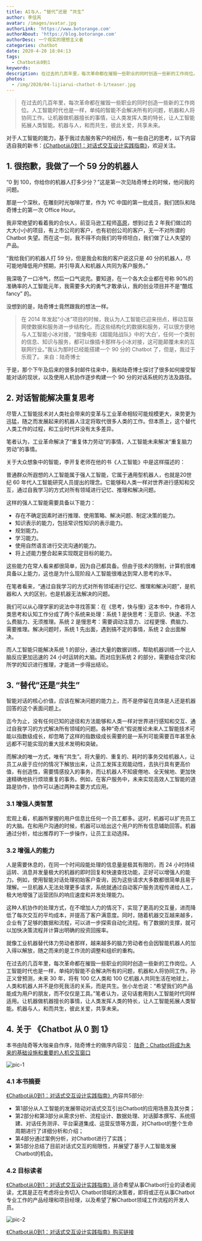 ```yaml
---
title: AI与人，“替代”还是 “共生”
author: 李佳芮
avatar: /images/avatar.jpg
authorLink: 'https://www.botorange.com'
authorAbout: 'https://blog.botorange.com'
authorDesc: 一个现实的理想主义者
categories: chatbot
date: 2020-4-20 18:04:13
tags:
  - Chatbot从0到1
keywords:
description: 在过去的几百年里，每次革命都在摧毁一些职业的同时创造一些新的工作岗位。人工智能时代也是一样，单纯的智能不会解决所有的问题，机器和人将协同工作。让机器做机器擅长的事情，让人类发挥人类的特长，让人工智能拓展人类智能。机器与人，和而共生，彼此关爱，共享未来。
photos:
  - /img/2020/04-lijiarui-chatbot-0-1/teaser.jpg
---
```


> 在过去的几百年里，每次革命都在摧毁一些职业的同时创造一些新的工作岗位。人工智能时代也是一样，单纯的智能不会解决所有的问题，机器和人将协同工作。让机器做机器擅长的事情，让人类发挥人类的特长，让人工智能拓展人类智能。机器与人，和而共生，彼此关爱，共享未来。

对于人工智能的能力，基于我过去服务客户的经历，有一些自己的思考，以下内容选自我的新书：[《Chatbot从0到1：对话式交互设计实践指南》](https://item.jd.com/12630213.html)，欢迎关注。

## 1. 很抱歉，我做了一个 59 分的机器人

“0 到 100，你给你的机器人打多少分？”这是第一次见陆奇博士的时候，他问我的问题。

那是一个深秋，在雕刻时光咖啡厅里，作为 YC 中国的第一批成员，我们团队和陆奇博士的第一次 Office Hour。

我非常绝望的看着我的合伙人，前亚马逊工程师[高原](https://pre-angel.com/peoples/yuan-gao/)，想到过去 2 年我们做过的大大小小的项目，有上市公司的客户，也有初创公司的客户，无一不对所谓的 Chatbot 失望。而在这一刻，我不得不向我们的导师坦白，我们做了让人失望的产品。

“我给我们的机器人打 59 分，但是我会和我的客户说这只是 40 分的机器人，尽可能地降低用户预期，并引导真人和机器人共同为客户服务。”

我深吸了一口冷气，然后一口气说完。要知道，在一个各大企业都在号称 90%的准确率的人工智能元年，我需要多大的勇气才敢承认，我的创业项目并不是“酷炫 fancy” 的。

没想到的是，陆奇博士竟然跟我的想法一样。

> 在 2014 年发起“小冰”项目的时候，我认为人工智能已迎来拐点，移动互联网使数据和服务进一步结构化，而这些结构化的数据和服务，可以很方便地与人工智能小冰对接，“就像电影《超能陆战队》中的‘大白’，任何一个类别的信息、知识与服务，都可以像插卡那样与小冰对接，这可能颠覆未来的互联网行业。”我认为那时已经能搭建一个 90 分的 Chatbot 了，但是，我过于乐观了。
> 来自：陆奇博士

于是，那个下午及后来的很多封邮件往来中，我和陆奇博士探讨了很多如何接受智能对话的现状，以及使用人机协作逐步构建一个 90 分的对话系统的方法及路径。

## 2. 对话智能解决重复思考

尽管人工智能技术对人类社会带来的变革与工业革命相较可能规模更大，来势更为迅猛，随之而发展起来的机器人注定将取代很多人类的工作。但本质上，这个替代人类工作的过程，和工业时代并没有太多差异。

笔者认为，工业革命解决了“重复体力劳动”的事情，人工智能未来解决“重复脑力劳动”的事情。

关于大众想象中的智能，李开复老师在他的书《人工智能》中是这样描述的：

普通群众所遐想的人工智能属于强人工智能，它属于通用型机器人，也就是20世纪 60 年代人工智能研究人员提出的理念。它能够和人类一样对世界进行感知和交互，通过自我学习的方式对所有领域进行记忆、推理和解决问题。

这样的强人工智能需要具备以下能力：

- 存在不确定因素时进行推理、使用策略、解决问题、制定决策的能力。
- 知识表示的能力，包括常识性知识的表示能力。
- 规划能力。
- 学习能力。
- 使用自然语言进行交流沟通的能力。
- 将上述能力整合起来实现既定目标的能力。

这些能力在常人看来都很简单，因为自己都具备。但由于技术的限制，计算机很难具备以上能力，这也是为什么现阶段人工智能很难达到常人思考的水平。

在笔者看来，“通过自我学习的方式对所有领域进行记忆、推理和解决问题”，是机器和人 大的区别，也是机器无法解决的问题。

我们可以从心理学家的说法中寻找答案：在《思考，快与慢》这本书中，作者将人类思考和认知工作分成了两个系统来处理：系统 1 是快思考：无意识、快速、不怎么费脑力、无须推理。系统 2 是慢思考：需要调动注意力、过程更慢、费脑力、需要推理。解决问题时，系统 1 先出面，遇到搞不定的事情，系统 2 会出面解决。

而人工智能只能解决系统 1 的部分，通过大量的数据训练，帮助机器训练一个比人脑反应更加迅速的 24 小时运转的大脑。而对应到系统 2 的部分，需要结合常识和所学的知识进行推理，才能进一步得出结论。

## 3. “替代”还是“共生”

智能对话的核心价值，应该在解决问题的能力上，而不是停留在具体是人还是机器回答的这个表面问题上。

迄今为止，没有任何已知的途径和方法能够和人类一样对世界进行感知和交互、通过自我学习的方式解决所有领域的问题。各种“奇点”假说推论未来人工智能技术可能以指数级成长，却忽略了这样的指数级成长需要的是一系列可能需要百年甚至永远都不可能实现的重大技术发明和突破。

而解决的唯一方式，唯有“共生”。将大量的、重复的、耗时的事务交给机器人，让员工从疲于应付的情况下解放出来，让员工发挥主观能动性，去执行具有更高价值，有创造性，需要情感投入的事务，而让机器人不知疲倦地、全天候地、更加快速精确地执行烦琐重复的事务。例如，在客户服务中，未来实现高效人工智能的道路是协作，协作可以通过两种主要方式应用。

### 3.1 增强人类智慧

宏观上看，机器所掌握的用户信息比任何一个员工都多。这时，机器可以扩充员工的大脑。在和用户沟通的时候，机器可以给出这个用户的所有信息辅助回答。机器通过分析，给出推荐的下一步操作，让员工主动选择。

### 3.2 增强人的能力

人是需要休息的，在同一个时间段能处理的信息量是极其有限的，而 24 小时持续运转、消息并发量极大的机器的即时回复和快速查找功能，正好可以增强人的能力。例如，使用智能对话处理初始客户查询，因为这些请求大多数都很简单且易于理解。一旦机器人无法处理更多请求，系统就通过自动客户服务流程传递给人工，极大地增强了运营团队的响应速度和并发处理能力。

这种人机协作的处理方式，在不增加人力的情况下，实现了更高的交互量，进而降低了每次交互的平均成本，并提高了客户满意度。同时，随着机器交互越来越多，企业有了足够的数据和流程，可以进一步探索自动化流程。有了数据的支撑，就可以加快决策流程并计算出明确的投资回报率。

就像工业机器替代体力劳动者那样，越来越多的脑力劳动者也会因智能机器人的加入得以解放，随之而来的是工作流的调整和组织的重构。

在过去的几百年里，每次革命都在摧毁一些职业的同时创造一些新的工作岗位。人工智能时代也是一样，单纯的智能不会解决所有的问题，机器和人将协同工作。孙正义曾预测，未来 30 年，将有 100 亿人类和 100 亿机器人共同生活在地球上，人类和机器人并不是你死我活的关系，而是共生。张小龙也说：“希望我们的产品能成为用户的朋友，而不仅仅是工具。”笔者认为，这句话套用到人工智能时代同样适用。让机器做机器擅长的事情，让人类发挥人类的特长，让人工智能拓展人类智能。机器与人，和而共生，彼此关爱，共享未来。

## 4. 关于 《Chatbot 从 0 到 1》

本书由陆奇等大咖亲自作序，陆奇博士的做序内容见： [陆奇：Chatbot将成为未来的基础设施和重要的人机交互窗口](https://pre-angel.com/juzibot-chatbot-0-1/)

![pic-1](/img/2020/04-lijiarui-chatbot-0-1/buy-book.png)

### 4.1 本书摘要

[《Chatbot从0到1：对话式交互设计实践指南》](https://item.jd.com/12630213.html)内容共5部分:

- 第1部分从人工智能的发展带动对话式交互引出Chatbot的应用场景及其分类；
- 第2部分和第3部分从需求分析、流程设计、数据处理、对话脚本撰写、系统搭建、对话任务测评、平台渠道集成、运营反馈等方面，对Chatbot的整个生命周期进行了详细分析和介绍；
- 第4部分通过案例分析，对Chatbot进行了实践；
- 第5部分总结了目前对话式交互的局限性，并展望了基于人工智能发展Chatbot的机会。

### 4.2 目标读者

[《Chatbot从0到1：对话式交互设计实践指南》](https://item.jd.com/12630213.html)适合希望从事Chatbot行业的读者阅读，尤其是正在考虑将业务切入 Chatbot领域的决策者，即将或正在从事Chatbot专业工作的产品经理和项目经理，以及希望了解Chatbot领域工作流程的开发人员。

![pic-2](/img/2020/04-lijiarui-chatbot-0-1/chatbot-0-1.jpg)

[《Chatbot从0到1：对话式交互设计实践指南》购买链接](https://item.jd.com/12630213.html)
